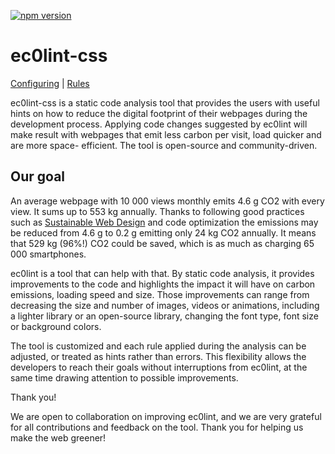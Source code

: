 [![npm version](https://img.shields.io/npm/v/ec0lint.svg)](https://www.npmjs.com/package/ec0lint)

# ec0lint-css

[Configuring](https://eslint.org/docs/user-guide/configuring) |
[Rules](https://eslint.org/docs/rules/)

ec0lint-css is a static code analysis tool that provides the users with useful hints on how to reduce the digital footprint of their webpages during the development process. Applying code changes suggested by ec0lint will make result with webpages that emit less carbon per visit, load quicker and are more space- efficient. The tool is open-source and community-driven.

## Our goal

An average webpage with 10 000 views monthly emits 4.6 g CO2 with every view. It sums up to 553 kg annually. Thanks to following good practices such as [Sustainable Web Design](https://sustainablewebdesign.org/) and code optimization the emissions may be reduced from 4.6 g to 0.2 g emitting only 24 kg CO2 annually. It means that 529 kg (96%!) CO2 could be saved, which is as much as charging 65 000 smartphones.

ec0lint is a tool that can help with that. By static code analysis, it provides improvements to the code and highlights the impact it will have on carbon emissions, loading speed and size. Those improvements can range from decreasing the size and number of images, videos or animations, including a lighter library or an open-source library, changing the font type, font size or background colors.

The tool is customized and each rule applied during the analysis can be adjusted, or treated as hints rather than errors. This flexibility allows the developers to reach their goals without interruptions from ec0lint, at the same time drawing attention to possible improvements.

Thank you!

We are open to collaboration on improving ec0lint, and we are very grateful for all contributions and feedback on the tool. Thank you for helping us make the web greener!
